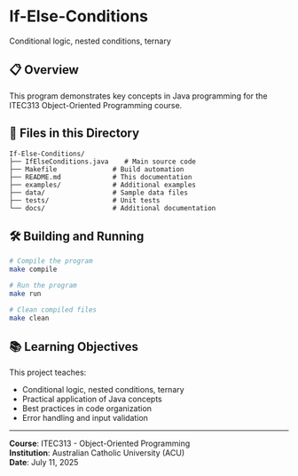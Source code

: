 # If-Else-Conditions

Conditional logic, nested conditions, ternary

## 📋 Overview

This program demonstrates key concepts in Java programming for the ITEC313 Object-Oriented Programming course.

## 📁 Files in this Directory

```
If-Else-Conditions/
├── IfElseConditions.java    # Main source code
├── Makefile              # Build automation
├── README.md             # This documentation
├── examples/             # Additional examples
├── data/                 # Sample data files
├── tests/                # Unit tests
└── docs/                 # Additional documentation
```

## 🛠 Building and Running

```bash
# Compile the program
make compile

# Run the program
make run

# Clean compiled files
make clean
```

## 📚 Learning Objectives

This project teaches:
- Conditional logic, nested conditions, ternary
- Practical application of Java concepts
- Best practices in code organization
- Error handling and input validation

---

**Course**: ITEC313 - Object-Oriented Programming  
**Institution**: Australian Catholic University (ACU)  
**Date**: July 11, 2025
